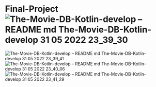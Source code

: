 # Final-Project![The-Movie-DB-Kotlin-develop – README md  The-Movie-DB-Kotlin-develop  31 05 2022 23_39_30](https://user-images.githubusercontent.com/101584986/171288591-9fc24d5a-2e36-46f2-bcd8-e6d9251012fb.png)
![The-Movie-DB-Kotlin-develop – README md  The-Movie-DB-Kotlin-develop  31 05 2022 23_39_41](https://user-images.githubusercontent.com/101584986/171288606-feed7847-600c-4d53-ab51-7b94324413c5.png)
![The-Movie-DB-Kotlin-develop – README md  The-Movie-DB-Kotlin-develop  31 05 2022 23_40_06](https://user-images.githubusercontent.com/101584986/171288616-6672061a-63c3-40f6-87a4-381ee370d6a7.png)
![The-Movie-DB-Kotlin-develop – README md  The-Movie-DB-Kotlin-develop  31 05 2022 23_41_29](https://user-images.githubusercontent.com/101584986/171288625-d606a1f4-a2e2-4356-bdbc-bacdc8ab8644.png)
